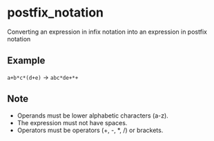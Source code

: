 # postfix_notation
Converting an expression in infix notation into an expression in postfix notation

## Example
`a+b*c*(d+e)` → `abc*de+*+`

## Note
- Operands must be lower alphabetic characters (a-z).
- The expression must not have spaces.
- Operators must be operators (+, -, *, /) or brackets.
